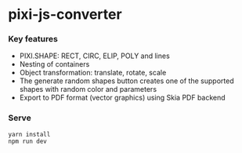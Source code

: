 # pixi-js-converter

### Key features
- PIXI.SHAPE: RECT, CIRC, ELIP, POLY and lines
- Nesting of containers
- Object transformation: translate, rotate, scale
- The generate random shapes button creates one of the supported shapes with random color and parameters
- Export to PDF format (vector graphics) using Skia PDF backend

### Serve
```shell
yarn install
npm run dev
```